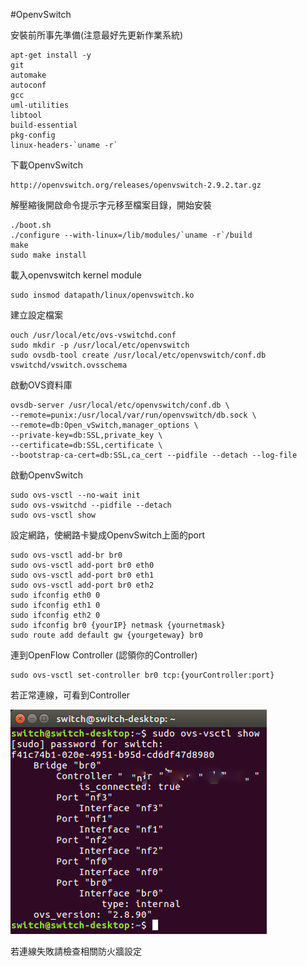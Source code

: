 #OpenvSwitch

安裝前所事先準備(注意最好先更新作業系統)

    apt-get install -y 
    git 
    automake 
    autoconf 
    gcc 
    uml-utilities 
    libtool 
    build-essential
    pkg-config 
    linux-headers-`uname -r`
    
下載OpenvSwitch

    http://openvswitch.org/releases/openvswitch-2.9.2.tar.gz
    
解壓縮後開啟命令提示字元移至檔案目錄，開始安裝

    ./boot.sh
    ./configure --with-linux=/lib/modules/`uname -r`/build
    make
    sudo make install
    
載入openvswitch kernel module

    sudo insmod datapath/linux/openvswitch.ko
    
建立設定檔案

    ouch /usr/local/etc/ovs-vswitchd.conf
    sudo mkdir -p /usr/local/etc/openvswitch
    sudo ovsdb-tool create /usr/local/etc/openvswitch/conf.db vswitchd/vswitch.ovsschema
    
啟動OVS資料庫

    ovsdb-server /usr/local/etc/openvswitch/conf.db \
    --remote=punix:/usr/local/var/run/openvswitch/db.sock \
    --remote=db:Open_vSwitch,manager_options \
    --private-key=db:SSL,private_key \
    --certificate=db:SSL,certificate \
    --bootstrap-ca-cert=db:SSL,ca_cert --pidfile --detach --log-file
    
啟動OpenvSwitch

    sudo ovs-vsctl --no-wait init
    sudo ovs-vswitchd --pidfile --detach
    sudo ovs-vsctl show
    
設定網路，使網路卡變成OpenvSwitch上面的port

    sudo ovs-vsctl add-br br0
    sudo ovs-vsctl add-port br0 eth0
    sudo ovs-vsctl add-port br0 eth1
    sudo ovs-vsctl add-port br0 eth2
    sudo ifconfig eth0 0
    sudo ifconfig eth1 0
    sudo ifconfig eth2 0
    sudo ifconfig br0 {yourIP} netmask {yournetmask}
    sudo route add default gw {yourgeteway} br0
    
連到OpenFlow Controller (認領你的Controller)

    sudo ovs-vsctl set-controller br0 tcp:{yourController:port}
    
若正常連線，可看到Controller

![switch](https://github.com/ChouJustice/SDN-Project/blob/master/Images/switch.png)
    
若連線失敗請檢查相關防火牆設定

